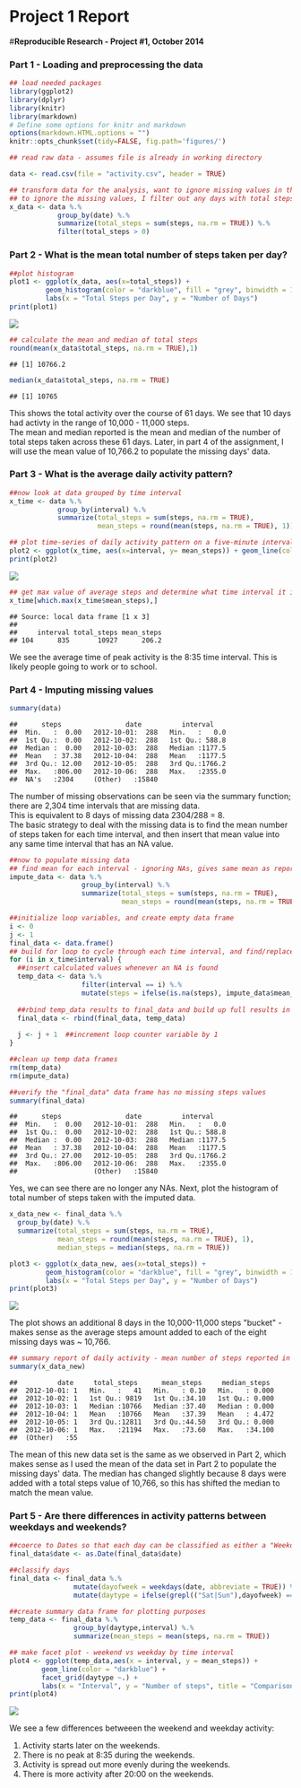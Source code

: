# Project 1 Report
#**Reproducible Research - Project #1, October 2014**

### Part 1 - Loading and preprocessing the data


```r
## load needed packages
library(ggplot2)
library(dplyr)
library(knitr)
library(markdown)
# Define some options for knitr and markdown
options(markdown.HTML.options = "")
knitr::opts_chunk$set(tidy=FALSE, fig.path='figures/')
```


```r
## read raw data - assumes file is already in working directory

data <- read.csv(file = "activity.csv", header = TRUE)

## transform data for the analysis, want to ignore missing values in this section
## to ignore the missing values, I filter out any days with total steps = 0
x_data <- data %.%
            group_by(date) %.%
            summarize(total_steps = sum(steps, na.rm = TRUE)) %.%
            filter(total_steps > 0)
```

### Part 2 - What is the mean total number of steps taken per day?


```r
##plot histogram
plot1 <- ggplot(x_data, aes(x=total_steps)) + 
         geom_histogram(color = "darkblue", fill = "grey", binwidth = 1000) +
         labs(x = "Total Steps per Day", y = "Number of Days")
print(plot1)
```

![](figures/unnamed-chunk-3-1.png) 

```r
## calculate the mean and median of total steps
round(mean(x_data$total_steps, na.rm = TRUE),1)
```

```
## [1] 10766.2
```

```r
median(x_data$total_steps, na.rm = TRUE)
```

```
## [1] 10765
```

This shows the total activity over the course of 61 days. We see that 10 days had activty in the range of 10,000 - 11,000 steps.  
The mean and median reported is the mean and median of the number of total steps taken across these 61 days. Later, in part 4 of the assignment, I will use the mean value of 10,766.2 to populate the missing days' data.


### Part 3 - What is the average daily activity pattern?


```r
##now look at data grouped by time interval
x_time <- data %.%
            group_by(interval) %.%
            summarize(total_steps = sum(steps, na.rm = TRUE),
                      mean_steps = round(mean(steps, na.rm = TRUE), 1))

## plot time-series of daily activity pattern on a five-minute interval
plot2 <- ggplot(x_time, aes(x=interval, y= mean_steps)) + geom_line(color = "darkblue")
print(plot2)
```

![](figures/unnamed-chunk-4-1.png) 

```r
## get max value of average steps and determine what time interval it is
x_time[which.max(x_time$mean_steps),]
```

```
## Source: local data frame [1 x 3]
## 
##     interval total_steps mean_steps
## 104      835       10927      206.2
```

We see the average time of peak activity is the 8:35 time interval. This is likely people going to work or to school.

### Part 4 - Imputing missing values


```r
summary(data)
```

```
##      steps                date          interval     
##  Min.   :  0.00   2012-10-01:  288   Min.   :   0.0  
##  1st Qu.:  0.00   2012-10-02:  288   1st Qu.: 588.8  
##  Median :  0.00   2012-10-03:  288   Median :1177.5  
##  Mean   : 37.38   2012-10-04:  288   Mean   :1177.5  
##  3rd Qu.: 12.00   2012-10-05:  288   3rd Qu.:1766.2  
##  Max.   :806.00   2012-10-06:  288   Max.   :2355.0  
##  NA's   :2304     (Other)   :15840
```

The number of missing observations can be seen via the summary function; there are 2,304 time intervals that are missing data.  
This is equivalent to 8 days of missing data 2304/288 = 8.  
The basic strategy to deal with the missing data is to find the mean number of steps taken for each time interval, and then insert that mean value into any same time interval that has an NA value.


```r
##now to populate missing data 
## find mean for each interval - ignoring NAs, gives same mean as reported in part 2
impute_data <- data %.%
                  group_by(interval) %.%
                  summarize(total_steps = sum(steps, na.rm = TRUE),
                            mean_steps = round(mean(steps, na.rm = TRUE), 1))

##initialize loop variables, and create empty data frame
i <- 0
j <- 1
final_data <- data.frame()
## build for loop to cycle through each time interval, and find/replace NAs with mean values from impute_data
for (i in x_time$interval) {
  ##insert calculated values whenever an NA is found
  temp_data <- data %.%
                  filter(interval == i) %.%
                  mutate(steps = ifelse(is.na(steps), impute_data$mean_steps[j], steps))
  
  ##rbind temp_data results to final_data and build up full results in "final_data" data frame
  final_data <- rbind(final_data, temp_data)
  
  j <- j + 1  ##increment loop counter variable by 1
}

##clean up temp data frames
rm(temp_data)
rm(impute_data)

##verify the "final_data" data frame has no missing steps values
summary(final_data)
```

```
##      steps                date          interval     
##  Min.   :  0.00   2012-10-01:  288   Min.   :   0.0  
##  1st Qu.:  0.00   2012-10-02:  288   1st Qu.: 588.8  
##  Median :  0.00   2012-10-03:  288   Median :1177.5  
##  Mean   : 37.38   2012-10-04:  288   Mean   :1177.5  
##  3rd Qu.: 27.00   2012-10-05:  288   3rd Qu.:1766.2  
##  Max.   :806.00   2012-10-06:  288   Max.   :2355.0  
##                   (Other)   :15840
```

Yes, we can see there are no longer any NAs.  Next, plot the histogram of total number of steps taken with the imputed data.


```r
x_data_new <- final_data %.%
  group_by(date) %.%
  summarize(total_steps = sum(steps, na.rm = TRUE),
            mean_steps = round(mean(steps, na.rm = TRUE), 1),
            median_steps = median(steps, na.rm = TRUE))

plot3 <- ggplot(x_data_new, aes(x=total_steps)) + 
         geom_histogram(color = "darkblue", fill = "grey", binwidth = 1000) +
         labs(x = "Total Steps per Day", y = "Number of Days")
print(plot3)
```

![](figures/unnamed-chunk-7-1.png) 

The plot shows an additional 8 days in the 10,000-11,000 steps "bucket" - makes sense as the average steps amount added to each of the eight missing days was ~ 10,766.


```r
## summary report of daily activity - mean number of steps reported in column 3 and median number of steps in column 4
summary(x_data_new)
```

```
##          date     total_steps      mean_steps     median_steps   
##  2012-10-01: 1   Min.   :   41   Min.   : 0.10   Min.   : 0.000  
##  2012-10-02: 1   1st Qu.: 9819   1st Qu.:34.10   1st Qu.: 0.000  
##  2012-10-03: 1   Median :10766   Median :37.40   Median : 0.000  
##  2012-10-04: 1   Mean   :10766   Mean   :37.39   Mean   : 4.472  
##  2012-10-05: 1   3rd Qu.:12811   3rd Qu.:44.50   3rd Qu.: 0.000  
##  2012-10-06: 1   Max.   :21194   Max.   :73.60   Max.   :34.100  
##  (Other)   :55
```

The mean of this new data set is the same as we observed in Part 2, which makes sense as I used the mean of the data set in Part 2 to populate the missing days' data. The median has changed slightly because 8 days were added with a total steps value of 10,766, so this has shifted the median to match the mean value. 

### Part 5 - Are there differences in activity patterns between weekdays and weekends?


```r
##coerce to Dates so that each day can be classified as either a "Weekday" or a "Weekend"
final_data$date <- as.Date(final_data$date)

##classify days
final_data <- final_data %.%
                mutate(dayofweek = weekdays(date, abbreviate = TRUE)) %.%
                mutate(daytype = ifelse(grepl(("Sat|Sun"),dayofweek) == TRUE,"Weekend","Weekday"))

##create summary data frame for plotting purposes
temp_data <- final_data %.%
                group_by(daytype,interval) %.%
                summarize(mean_steps = mean(steps, na.rm = TRUE))              

## make facet plot - weekend vs weekday by time interval
plot4 <- ggplot(temp_data,aes(x = interval, y = mean_steps)) + 
        geom_line(color = "darkblue") + 
        facet_grid(daytype ~.) + 
        labs(x = "Interval", y = "Number of steps", title = "Comparison of Activity on Weekdays and Weekends")
print(plot4)
```

![](figures/unnamed-chunk-9-1.png) 

We see a few differences betweeen the weekend and weekday activity:  
1. Activity starts later on the weekends.  
2. There is no peak at 8:35 during the weekends.  
3. Activity is spread out more evenly during the weekends.  
4. There is more activity after 20:00 on the weekends.
